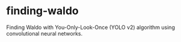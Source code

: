 # finding-waldo
Finding Waldo with You-Only-Look-Once (YOLO v2) algorithm using convolutional neural networks. 
